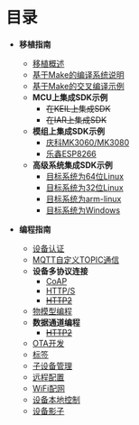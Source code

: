 # <a name="目录">目录</a>


+ **移植指南**
    * [移植概述](http://code.aliyun.com/edward.yangx/public-docs/wikis/user-guide/linkkit/Archived/V230_Snapshot/porting/Porting_Overview)
    * [基于Make的编译系统说明](http://code.aliyun.com/edward.yangx/public-docs/wikis/user-guide/linkkit/Archived/V230_Snapshot/porting/Make_Usage)
    * [基于Make的交叉编译示例](http://code.aliyun.com/edward.yangx/public-docs/wikis/user-guide/linkkit/Archived/V230_Snapshot/porting/Build_Example)
    * **MCU上集成SDK示例**
        - ~~在KEIL上集成SDK~~
        - ~~在IAR上集成SDK~~
    * **模组上集成SDK示例**
        - [庆科MK3060/MK3080](http://code.aliyun.com/edward.yangx/public-docs/wikis/user-guide/linkkit/Archived/V230_Snapshot/porting/Build_MK3060)
        - [乐鑫ESP8266](http://code.aliyun.com/edward.yangx/public-docs/wikis/user-guide/linkkit/Archived/V230_Snapshot/porting/Build_ESP8266)
    * **高级系统集成SDK示例**
        - [目标系统为64位Linux](http://code.aliyun.com/edward.yangx/public-docs/wikis/user-guide/linkkit/Archived/V230_Snapshot/porting/Build_Linux64)
        - [目标系统为32位Linux](http://code.aliyun.com/edward.yangx/public-docs/wikis/user-guide/linkkit/Archived/V230_Snapshot/porting/Build_Linux32)
        - [目标系统为arm-linux](http://code.aliyun.com/edward.yangx/public-docs/wikis/user-guide/linkkit/Archived/V230_Snapshot/porting/Build_ArmLinux)
        - [目标系统为Windows](http://code.aliyun.com/edward.yangx/public-docs/wikis/user-guide/linkkit/Archived/V230_Snapshot/porting/Build_Windows)

+ **编程指南**
    * [设备认证](http://code.aliyun.com/edward.yangx/public-docs/wikis/user-guide/linkkit/Archived/V230_Snapshot/programme/Auth_Connect)
    * [MQTT自定义TOPIC通信](http://code.aliyun.com/edward.yangx/public-docs/wikis/user-guide/linkkit/Archived/V230_Snapshot/programme/MQTT_Connect)
    * **设备多协议连接**
        - [CoAP](http://code.aliyun.com/edward.yangx/public-docs/wikis/user-guide/linkkit/Archived/V230_Snapshot/programme/CoAP_Connect)
        - [HTTP/S](http://code.aliyun.com/edward.yangx/public-docs/wikis/user-guide/linkkit/Archived/V230_Snapshot/programme/HTTP_Connect)
        - [~~HTTP2~~](http://code.aliyun.com/edward.yangx/public-docs/wikis/user-guide/linkkit/Archived/V230_Snapshot/programme/H2_Connect)
    * [物模型编程](http://code.aliyun.com/edward.yangx/public-docs/wikis/user-guide/linkkit/Archived/V230_Snapshot/programme/DeviceModel_Prog)
    * **数据通道编程**
        - [~~HTTP2~~](http://code.aliyun.com/edward.yangx/public-docs/wikis/user-guide/linkkit/Archived/V230_Snapshot/programme/H2_Stream)
    * [OTA开发](http://code.aliyun.com/edward.yangx/public-docs/wikis/user-guide/linkkit/Archived/V230_Snapshot/programme/OTA_Prog)
    * [标签](http://code.aliyun.com/edward.yangx/public-docs/wikis/user-guide/linkkit/Archived/V230_Snapshot/programme/DeviceTag_Prog)
    * [子设备管理](http://code.aliyun.com/edward.yangx/public-docs/wikis/user-guide/linkkit/Archived/V230_Snapshot/programme/Gateway_Prog)
    * [远程配置](http://code.aliyun.com/edward.yangx/public-docs/wikis/user-guide/linkkit/Archived/V230_Snapshot/programme/Cota_Prog)
    * [WiFi配网](http://code.aliyun.com/edward.yangx/public-docs/wikis/user-guide/linkkit/Archived/V230_Snapshot/programme/WiFi_Provision)
    * [设备本地控制](http://code.aliyun.com/edward.yangx/public-docs/wikis/user-guide/linkkit/Archived/V230_Snapshot/programme/Alcs_Prog)
    * [设备影子](http://code.aliyun.com/edward.yangx/public-docs/wikis/user-guide/linkkit/Archived/V230_Snapshot/programme/DeviceShadow_Prog)

